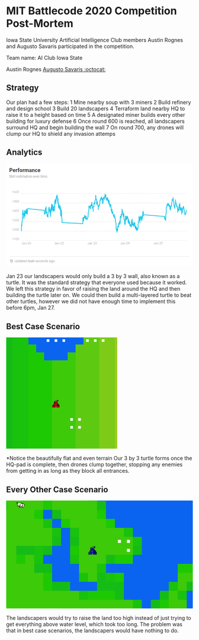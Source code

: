 # MIT Battlecode 2020 Competition Post-Mortem
Iowa State University Artificial Intelligence Club members Austin Rognes and Augusto Savaris participated in the competition.

Team name: AI Club Iowa State

Austin Rognes
[Augusto Savaris :octocat:](https://github.com/augusto-menezes-savaris)

## Strategy

Our plan had a few steps:
    1 Mine nearby soup with 3 miners
    2 Build refinery and design school
    3 Build 20 landscapers
    4 Terraform land nearby HQ to raise it to a height based on time
    5 A designated miner builds every other building for luxury defense
    6 Once round 600 is reached, all landscapers surround HQ and begin building the wall
    7 On round 700, any drones will clump our HQ to shield any invasion attemps

## Analytics
![Points over time analytic](Annotation0.png)

Jan 23 our landscapers would only build a 3 by 3 wall, also known as a turtle. It was the standard strategy that everyone used because it worked. We left this strategy in favor of raising the land around the HQ and then building the turtle later on. We could then build a multi-layered turtle to beat other turtles, however we did not have enough time to implement this before 6pm, Jan 27.

## Best Case Scenario
![Best case gif](BestCase.gif)

*Notice the beautifully flat and even terrain
Our 3 by 3 turtle forms once the HQ-pad is complete, then drones clump together, stopping any enemies from getting in as long as they block all entrances.

## Every Other Case Scenario
![Failure gif](Failure.gif)

The landscapers would try to raise the land too high instead of just trying to get everything above water level, which took too long. The problem was that in best case scenarios, the landscapers would have nothing to do.
